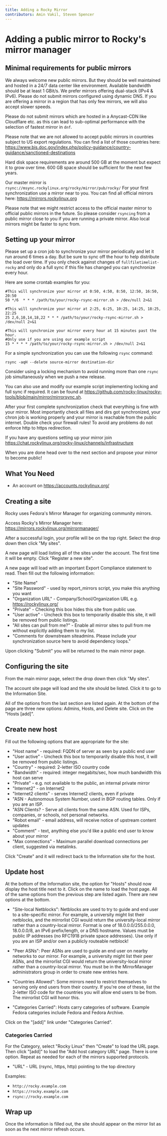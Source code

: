 ```yaml
---
title: Adding a Rocky Mirror
contributors: Amin Vakil, Steven Spencer
---
```


# Adding a public mirror to Rocky's mirror manager

## Minimal requirements for public mirrors

We always welcome new public mirrors. But they should be well maintained and hosted in a 24/7 data center like environment. Available bandwidth should be at least 1 GBit/s. We prefer mirrors offering dual-stack (IPv4 & IPv6). Please do not submit mirrors configured using dynamic DNS. If you are offering a mirror in a region that has only few mirrors, we will also accept slower speeds.

Please do not submit mirrors which are hosted in a Anycast-CDN like Cloudflare etc. as this can lead to sub-optimal performance with the selection of fastest mirror in `dnf`.

Please note that we are not allowed to accept public mirrors in countries subject to US export regulations. You can find a list of those countries here: https://www.bis.doc.gov/index.php/policy-guidance/country-guidance/sanctioned-destinations

Hard disk space requirements are around 500 GB at the moment but expect it to grow over time. 600 GB space should be sufficient for the next few years.

Our master mirror is `rsync://msync.rockylinux.org/rocky/mirror/pub/rocky/`
For your first synchronization use a mirror near to you. You can find all official mirrors here: https://mirrors.rockylinux.org

Please note that we might restrict access to the official master mirror to official public mirrors in the future. So please consider `rsyncing` from a public mirror close to you if you are running a private mirror. Also local mirrors might be faster to sync from.

## Setting up your mirror

Please set up a cron job to synchronize your mirror periodically and let it run around 6 times a day. But be sure to sync off the hour to help distribute the load over time. If you only check against changes of `fullfiletimelist-rocky` and only do a full sync if this file has changed you can synchronize every hour.

Here are some crontab examples for you:

```
#This will synchronize your mirror at 0:50, 4:50, 8:50, 12:50, 16:50, 20:50
50 */6  * * * /path/to/your/rocky-rsync-mirror.sh > /dev/null 2>&1

#This will synchronize your mirror at 2:25, 6:25, 10:25, 14:25, 18:25, 22:25
25 2,6,10,14,18,22 * * * /path/to/your/rocky-rsync-mirror.sh > /dev/null 2>&1

#This will synchronize your mirror every hour at 15 minutes past the hour.
#Only use if you are using our example script
15 * * * * /path/to/your/rocky-rsync-mirror.sh > /dev/null 2>&1
```

For a simple synchronization you can use the following `rsync` command:

```
rsync -aqH --delete source-mirror destination-dir
```
Consider using a locking mechanism to avoid running more than one `rsync` job simultaneously when we push a new release.

You can also use and modify our example script implementing locking and full sync if required. It can be found at https://github.com/rocky-linux/rocky-tools/blob/main/mirror/mirrorsync.sh.

After your first complete synchronization check that everything is fine with your mirror. Most importantly check all files and dirs got synchronized, your chron job is working properly and your mirror is reachable from the public internet. Double check your firewall rules! To avoid any problems do not enforce http to https redirection.

If you have any questions setting up your mirror join https://chat.rockylinux.org/rocky-linux/channels/infrastructure

When you are done head over to the next section and propose your mirror to become public!

## What You Need
* An account on https://accounts.rockylinux.org/

## Creating a site

Rocky uses Fedora's Mirror Manager for organizing community mirrors.

Access Rocky's Mirror Manager here: https://mirrors.rockylinux.org/mirrormanager/

After a successful login, your profile will be on the top right. Select the drop down then click "My sites".

A new page will load listing all of the sites under the account. The first time it will be empty. Click "Register a new site".

A new page will load with an important Export Compliance statement to read. Then fill out the following information:

* "Site Name"
* "Site Password" - used by report_mirrors script, you make this anything you want
* "Organization URL" - Company/School/Organization URL e.g. https://rockylinux.org/
* "Private" - Checking this box hides this site from public use.
* "User active" - Uncheck this box to temporarily disable this site, it will be removed from public listings.
* "All sites can pull from me?" - Enable all mirror sites to pull from me without explicitly adding them to my list.
* "Comments for downstream siteadmins. Please include your synchronization source here to avoid dependency loops."

Upon clicking "Submit" you will be returned to the main mirror page.

## Configuring the site

From the main mirror page, select the drop down then click "My sites".

The account site page will load and the site should be listed. Click it to go to the Information Site.

All of the options from the last section are listed again. At the bottom of the page are three new options: Admins, Hosts, and Delete site. Click on the "Hosts [add]".

## Create new host

Fill out the following options that are appropriate for the site:

* "Host name" - required: FQDN of server as seen by a public end user
* "User active" - Uncheck this box to temporarily disable this host, it will be removed from public listings.
* "Country" - required: 2-letter ISO country code
* "Bandwidth" - required: integer megabits/sec, how much bandwidth this host can serve
* "Private" - e.g. not available to the public, an internal private mirror
* "Internet2" - on Internet2
* "Internet2 clients" - serves Internet2 clients, even if private
* "ASN - Autonomous System Number, used in BGP routing tables. Only if you are an ISP.
* "ASN Clients? - Serve all clients from the same ASN. Used for ISPs, companies, or schools, not personal networks.
* "Robot email" - email address, will receive notice of upstream content updates
* "Comment" - text, anything else you'd like a public end user to know about your mirror
* "Max connections" - Maximum parallel download connections per client, suggested via metalinks.

Click "Create" and it will redirect back to the Information site for the host.

## Update host

At the bottom of the Information site, the option for "Hosts" should now display the host title next to it. Click on the name to load the host page. All of the same options from the previous step are listed again. There are new options at the bottom.

* "Site-local Netblocks":  Netblocks are used to try to guide and end user to a site-specific mirror. For example, a university might list their netblocks, and the mirrorlist CGI would return the university-local mirror rather than a country-local mirror. Format is one of 18.0.0.0/255.0.0.0, 18.0.0.0/8, an IPv6 prefix/length, or a DNS hostname. Values must be public IP addresses (no RFC1918 private space addresses). Use only if you are an ISP and/or own a publicly routeable netblock!

* "Peer ASNs":  Peer ASNs are used to guide an end user on nearby networks to our mirror. For example, a university might list their peer ASNs, and the mirrorlist CGI would return the university-local mirror rather than a country-local mirror. You must be in the MirrorManager administrators group in order to create new entries here.

* "Countries Allowed":  Some mirrors need to restrict themselves to serving only end users from their country. If you're one of these, list the 2-letter ISO code for the countries you will allow end users to be from. The mirrorlist CGI will honor this.

* "Categories Carried":  Hosts carry categories of software. Example Fedora categories include Fedora and Fedora Archive.

Click on the "[add]" link under "Categories Carried".

### Categories Carried

For the Category, select "Rocky Linux" then "Create" to load the URL page. Then click "[add]" to load the "Add host category URL" page. There is one option. Repeat as needed for each of the mirrors supported protocols.

* "URL" - URL (rsync, https, http) pointing to the top directory

Examples:
* `http://rocky.example.com`
* `https://rocky.example.com`
* `rsync://rocky.example.com`


## Wrap up

Once the information is filled out, the site should appear on the mirror list as soon as the next mirror refresh occurs.
